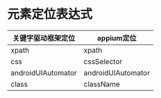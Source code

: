 # 元素定位表达式
| 关键字驱动框架定位 | appium定位 |
|-----------|----------|
| xpath | xpath |
| css | cssSelector |
| androidUIAutomator | androidUIAutomator |
| class | className |

